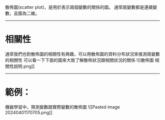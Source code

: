 散佈圖(scatter plot)，是用於表示兩個變數的關係的圖。
通常兩變數都是連續變數，且圖為二維。
- - -
# 相關性
通常我們也對散佈圖的相關性有興趣，可以用散佈圖的資料分布狀況來推測兩變數的相關性
可以看一下下面的圖來大致了解散佈狀況跟相關狀況的關係
![[散佈圖 相關性說明.png]]
- - -
# 範例：
機器學習中，預測變數跟實際變數的散佈圖
![[Pasted image 20240401170705.png]]

